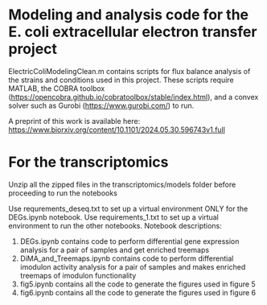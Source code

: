 # Modeling and analysis code for the E. coli extracellular electron transfer project

ElectricColiModelingClean.m contains scripts for flux balance analysis of the strains and conditions used in this project. These scripts require MATLAB, the COBRA toolbox (https://opencobra.github.io/cobratoolbox/stable/index.html), and a convex solver such as Gurobi (https://www.gurobi.com/) to run.

A preprint of this work is available here: https://www.biorxiv.org/content/10.1101/2024.05.30.596743v1.full

# For the transcriptomics

Unzip all the zipped files in the transcriptomics/models folder before proceeding to run the notebooks

Use requrements_deseq.txt to set up a virtual environment ONLY for the DEGs.ipynb notebook. Use requirements_1.txt to set up a virtual environment to run the other notebooks.
Notebook descriptions:
1) DEGs.ipynb contains code to perform differential gene expression analysis for a pair of samples and get enriched treemaps
2) DiMA_and_Treemaps.ipynb contains code to perform differential imodulon activity analysis for a pair of samples and makes enriched treemaps of imodulon functionality
3) fig5.ipynb contains all the code to generate the figures used in figure 5
3) fig6.ipynb contains all the code to generate the figures used in figure 6

